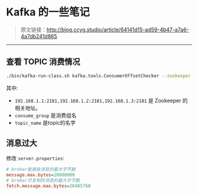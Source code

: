 # Kafka 的一些笔记

[annotation]: <id> (64141d15-ad59-4b47-a7a6-4a7db241d865)
[annotation]: <status> (public)
[annotation]: <create_time> (2019-05-14 11:32:17)
[annotation]: <category> (计算机技术)
[annotation]: <tags> (Kafka)
[annotation]: <comments> (true)

> 原文链接：<http://blog.ccyg.studio/article/64141d15-ad59-4b47-a7a6-4a7db241d865>

---

## 查看 TOPIC 消费情况

```sh
./bin/kafka-run-class.sh kafka.tools.ConsumerOffsetChecker --zookeeper 192.168.1.1:2181,192.168.1.2:2181,192.168.1.3:2181 --group consume_group --topic topic_name
```

其中:

- `192.168.1.1:2181,192.168.1.2:2181,192.168.1.3:2181` 是 Zookeeper 的相关地址。
- `consume_group` 是消费组名
- `topic_name` 是topic的名字

## 消息过大

修改 `server.properties`:

```ini
# broker能接收消息的最大字节数
message.max.bytes=20000000
# broker可复制的消息的最大字节数
fetch.message.max.bytes=20485760
```

